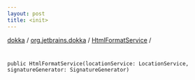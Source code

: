 ```yaml
---
layout: post
title: <init>
---
```

[dokka](../../index.md) / [org.jetbrains.dokka](../index.md) / [HtmlFormatService](index.md) / [<init>](_init_.md)

# <init>

```
public HtmlFormatService(locationService: LocationService, signatureGenerator: SignatureGenerator)
```
